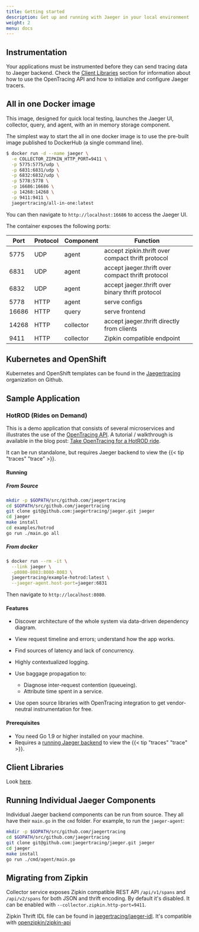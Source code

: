 ```yaml
---
title: Getting started
description: Get up and running with Jaeger in your local environment
weight: 2
menu: docs
---
```


## Instrumentation

Your applications must be instrumented before they can send tracing data to Jaeger backend. Check the [Client Libraries](../docs/client-libraries.md) section for information about how to use the OpenTracing API and how to initialize and configure Jaeger tracers.

## All in one Docker image

This image, designed for quick local testing, launches the Jaeger UI, collector, query, and agent, with an in memory storage component.

The simplest way to start the all in one docker image is to use the pre-built image published to DockerHub (a single command line).

```bash
$ docker run -d --name jaeger \
  -e COLLECTOR_ZIPKIN_HTTP_PORT=9411 \
  -p 5775:5775/udp \
  -p 6831:6831/udp \
  -p 6832:6832/udp \
  -p 5778:5778 \
  -p 16686:16686 \
  -p 14268:14268 \
  -p 9411:9411 \
  jaegertracing/all-in-one:latest
```

You can then navigate to `http://localhost:16686` to access the Jaeger UI.

The container exposes the following ports:

Port | Protocol | Component | Function
---- | -------  | --------- | ---
5775 | UDP      | agent     | accept zipkin.thrift over compact thrift protocol
6831 | UDP      | agent     | accept jaeger.thrift over compact thrift protocol
6832 | UDP      | agent     | accept jaeger.thrift over binary thrift protocol
5778 | HTTP     | agent     | serve configs
16686| HTTP     | query     | serve frontend
14268 | HTTP     | collector | accept jaeger.thrift directly from clients
9411 | HTTP     | collector | Zipkin compatible endpoint


## Kubernetes and OpenShift

Kubernetes and OpenShift templates can be found in the [Jaegertracing](https://github.com/jaegertracing/) organization on
Github.

## Sample Application

### HotROD (Rides on Demand)

This is a demo application that consists of several microservices and
illustrates the use of the [OpenTracing API](http://opentracing.io).
A tutorial / walkthrough is available in the blog post:
[Take OpenTracing for a HotROD ride][hotrod-tutorial].

It can be run standalone, but requires Jaeger backend to view the
{{< tip "traces" "trace" >}}.

#### Running

##### From Source
```bash
mkdir -p $GOPATH/src/github.com/jaegertracing
cd $GOPATH/src/github.com/jaegertracing
git clone git@github.com:jaegertracing/jaeger.git jaeger
cd jaeger
make install
cd examples/hotrod
go run ./main.go all
```
##### From docker
```bash
$ docker run --rm -it \
  --link jaeger \
  -p8080-8083:8080-8083 \
  jaegertracing/example-hotrod:latest \
  --jaeger-agent.host-port=jaeger:6831
```

Then navigate to `http://localhost:8080`.


#### Features

-   Discover architecture of the whole system via data-driven dependency
    diagram.
-   View request timeline and errors; understand how the app works.
-   Find sources of latency and lack of concurrency.
-   Highly contextualized logging.
-   Use baggage propagation to:

    -   Diagnose inter-request contention (queueing).
    -   Attribute time spent in a service.

-   Use open source libraries with OpenTracing integration to get
    vendor-neutral instrumentation for free.

#### Prerequisites

-   You need Go 1.9 or higher installed on your machine.
-   Requires a [running Jaeger backend](#all-in-one-docker-image) to view the {{< tip "traces" "trace" >}}.

## Client Libraries

Look [here](../docs/client-libraries.md).

## Running Individual Jaeger Components
Individual Jaeger backend components can be run from source.
They all have their `main.go` in the `cmd` folder. For example, to run the `jaeger-agent`:

```bash
mkdir -p $GOPATH/src/github.com/jaegertracing
cd $GOPATH/src/github.com/jaegertracing
git clone git@github.com:jaegertracing/jaeger.git jaeger
cd jaeger
make install
go run ./cmd/agent/main.go
```

## Migrating from Zipkin

Collector service exposes Zipkin compatible REST API `/api/v1/spans` and `/api/v2/spans` for both
JSON and thrift encoding.
By default it's disabled. It can be enabled with `--collector.zipkin.http-port=9411`.

Zipkin Thrift IDL file can be found in [jaegertracing/jaeger-idl](https://github.com/jaegertracing/jaeger-idl/blob/master/thrift/zipkincore.thrift).
It's compatible with [openzipkin/zipkin-api](https://github.com/openzipkin/zipkin-api/blob/master/thrift/zipkinCore.thrift)

[hotrod-tutorial]: https://medium.com/@YuriShkuro/take-opentracing-for-a-hotrod-ride-f6e3141f7941
